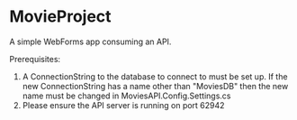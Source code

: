 # MovieProject

A simple WebForms app consuming an API.

Prerequisites:
1. A ConnectionString to the database to connect to must be set up. If the new ConnectionString has a name other than "MoviesDB" then the new name must be changed in MoviesAPI.Config.Settings.cs
2. Please ensure the API server is running on port 62942
